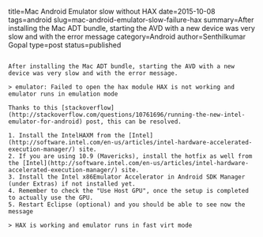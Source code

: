 title=Mac Android Emulator slow without HAX
date=2015-10-08
tags=android
slug=mac-android-emulator-slow-failure-hax
summary=After installing the Mac ADT bundle, starting the AVD with a new device was very slow and with the error message
category=Android
author=Senthilkumar Gopal
type=post
status=published
~~~~~~

After installing the Mac ADT bundle, starting the AVD with a new device was very slow and with the error message.

> emulator: Failed to open the hax module HAX is not working and emulator runs in emulation mode
    
Thanks to this [stackoverflow](http://stackoverflow.com/questions/10761696/running-the-new-intel-emulator-for-android) post, this can be resolved.

1. Install the IntelHAXM from the [Intel](http://software.intel.com/en-us/articles/intel-hardware-accelerated-execution-manager/) site.
2. If you are using 10.9 (Mavericks), install the hotfix as well from the [Intel](http://software.intel.com/en-us/articles/intel-hardware-accelerated-execution-manager/) site.
3. Install the Intel x86Emulator Accelerator in Android SDK Manager (under Extras) if not installed yet.
4. Remember to check the "Use Host GPU", once the setup is completed to actually use the GPU.	
5. Restart Eclipse (optional) and you should be able to see now the message 

> HAX is working and emulator runs in fast virt mode

